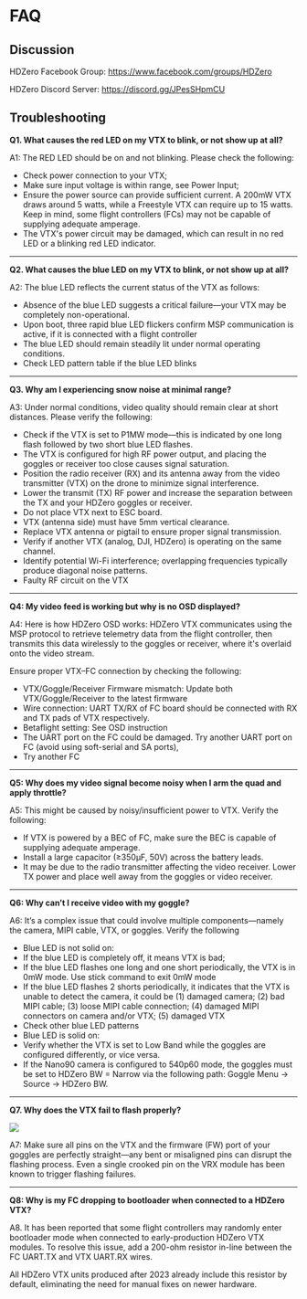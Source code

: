 # FAQ

## Discussion

HDZero Facebook Group: https://www.facebook.com/groups/HDZero

HDZero Discord Server: https://discord.gg/JPesSHpmCU

##  Troubleshooting

**Q1. What causes the red LED on my VTX to blink, or not show up at all?**

A1: The RED LED should be on and not blinking. Please check the following:

- Check power connection to your VTX;
- Make sure input voltage is within range, see Power Input;
- Ensure the power source can provide sufficient current. A 200mW VTX draws around 5 watts, while a Freestyle VTX can require up to 15 watts. Keep in mind, some flight controllers (FCs) may not be capable of supplying adequate amperage.
- The VTX's power circuit may be damaged, which can result in no red LED or a blinking red LED indicator.

---

**Q2. What causes the blue LED on my VTX to blink, or not show up at all?**

A2:  The blue LED reflects the current status of the VTX as follows:

- Absence of the blue LED suggests a critical failure—your VTX may be completely non-operational.
- Upon boot, three rapid blue LED flickers confirm MSP communication is active, if it is connected with a flight controller
- The blue LED should remain steadily lit under normal operating conditions.
- Check LED pattern table if the blue LED blinks

---

**Q3. Why am I experiencing snow noise at minimal range?**

A3: Under normal conditions, video quality should remain clear at short distances. Please verify the following:

- Check if the VTX is set to P1MW mode—this is indicated by one long flash followed by two short blue LED flashes.
- The VTX is configured for high RF power output, and placing the goggles or receiver too close causes signal saturation.
- Position the radio receiver (RX) and its antenna away from the video transmitter (VTX) on the drone to minimize signal interference.
- Lower the transmit (TX) RF power and increase the separation between the TX and your HDZero goggles or receiver.
- Do not place VTX next to ESC board.
- VTX (antenna side) must have 5mm vertical clearance.
- Replace VTX antenna or pigtail to ensure proper signal transmission.
- Verify if another VTX (analog, DJI, HDZero) is operating on the same channel.
- Identify potential Wi-Fi interference; overlapping frequencies typically produce diagonal noise patterns.
-  Faulty RF circuit on the VTX

---

**Q4: My video feed is working but why is no OSD displayed?**

A4: Here is how HDZero OSD works: HDZero VTX communicates using the MSP protocol to retrieve telemetry data from the flight controller, then transmits this data wirelessly to the goggles or receiver, where it's overlaid onto the video stream.

Ensure proper VTX–FC connection by checking the following:

- VTX/Goggle/Receiver Firmware mismatch: Update both VTX/Goggle/Receiver to the latest firmware
- Wire connection: UART TX/RX of FC board should be connected with RX and TX pads of VTX respectively.
- Betaflight setting:  See OSD instruction
- The UART port on the FC could be damaged. Try another UART port on FC (avoid using soft-serial and SA ports),
- Try another FC

---

**Q5: Why does my video signal become noisy when I arm the quad and apply throttle?**

A5: This might be caused by noisy/insufficient power to VTX. Verify the following:

- If VTX is powered by a BEC of FC, make sure the BEC is capable of supplying adequate amperage.
- Install a large capacitor (≥350µF, 50V) across the battery leads.
- It may be due to the radio transmitter affecting the video receiver. Lower TX power and place well away from the goggles or video receiver.

---

**Q6: Why can’t I receive video with my goggle?**

A6: It’s a complex issue that could involve multiple components—namely the camera, MIPI cable, VTX, or goggles. Verify the following

- Blue LED is not solid on:
- If the blue LED is completely off, it means VTX is bad;
- If the blue LED flashes one long and one short periodically, the VTX is in 0mW mode. Use stick command to exit 0mW mode
- If the blue LED flashes 2 shorts periodically, it indicates that the VTX is unable to detect the camera, it could be (1) damaged camera; (2) bad MIPI cable; (3) loose MIPI cable connection; (4) damaged MIPI connectors on camera and/or VTX; (5) damaged VTX
- Check other blue LED patterns
- Blue LED is solid on:
- Verify whether the VTX is set to Low Band while the goggles are configured differently, or vice versa.
- If the Nano90 camera is configured to 540p60 mode, the goggles must be set to HDZero BW = Narrow via the following path: Goggle Menu → Source → HDZero BW.

---

**Q7. Why does the VTX fail to flash properly?**

<img src="/media/image28.png" id="image25">

A7: Make sure all pins on the VTX and the firmware (FW) port of your goggles are perfectly straight—any bent or misaligned pins can disrupt the flashing process. Even a single crooked pin on the VRX module has been known to trigger flashing failures.

---

**Q8: Why is my FC dropping to bootloader when connected to a HDZero VTX?**

A8. It has been reported that some flight controllers may randomly enter bootloader mode when connected to early-production HDZero VTX modules. To resolve this issue, add a 200-ohm resistor in-line between the FC UART.TX and VTX UART.RX wires.

All HDZero VTX units produced after 2023 already include this resistor by default, eliminating the need for manual fixes on newer hardware.